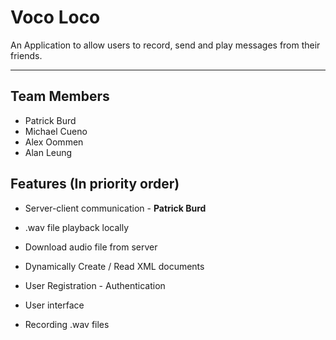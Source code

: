 # Voco Loco

An Application to allow users to record, send and play messages from their friends. 

----

## Team Members 

- Patrick Burd
- Michael Cueno
- Alex Oommen
- Alan Leung

## Features (In priority order)

+ Server-client communication - **Patrick Burd**

+ .wav file playback locally

+ Download audio file from server

+ Dynamically Create / Read XML documents 

+ User Registration - Authentication

+ User interface

+ Recording .wav files

